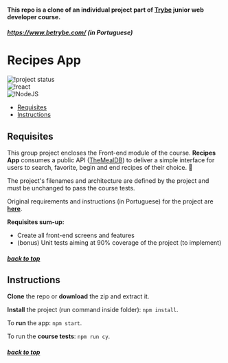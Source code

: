 #### <a name="top"></a> This repo is a clone of an individual project part of [Trybe](https://www.betrybe.com/) junior web developer course.
##### https://www.betrybe.com/ (in Portuguese)

# Recipes App
![!project status](https://img.shields.io/badge/status-development-f4a201)   
![!react](https://img.shields.io/badge/react-purple?style=flat&logo=react)   
![!NodeJS](https://img.shields.io/badge/node.js-green?style=flat&logo=javascript) 
- [Requisites](#requisites)
- [Instructions](#instructions)


## Requisites <a name="requisites"></a>

This group project encloses the Front-end module of the course. **Recipes App** consumes a public API ([TheMealDB](https://www.themealdb.com/)) to deliver a simple interface for users to search, favorite, begin and end recipes of their choice. 🍳

The project's filenames and architecture are defined by the project and must be unchanged to pass the course tests.

Original requirements and instructions (in Portuguese) for the project are [**here**](README_original.md).


**Requisites sum-up:**

- Create all front-end screens and features
- (bonus) Unit tests aiming at 90% coverage of the project (to implement)

##### [back to top](#top)

## Instructions <a name="instructions"></a>

**Clone** the repo or **download** the zip and extract it.

**Install** the project (run command inside folder): `npm install`.

To **run** the app: `npm start`.

To run the **course tests**: `npm run cy`.

##### [back to top](#top)

